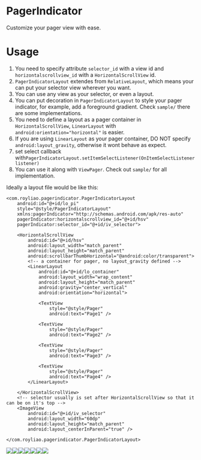 PagerIndicator
==============

Customize your pager view with ease.


Usage
==============
1. You need to specify attribute `selector_id` with a view id and `horizontalscrollview_id` with a `HorizontalScrollView` id.
2. `PagerIndicatorLayout` extendes from `RelativeLayout`, which means your can put your selector view wherever you want. 
3. You can use any view as your selector, or even a layout.
4. You can put decoration in `PagerIndicatorLayout` to style your pager indicator, for example, add a foreground gradient. Check `sample/` there are some implementations.
3. You need to define a layout as a pager container in `HorizontalScrollView`, `LinearLayout` with `android:orientation="horizontal"` is easier. 
4. If you are using `LinearLayout` as your pager container, DO NOT specify `android:layout_gravity`, otherwise it wont behave as expect.
5. set select callback with`PagerIndicatorLayout.setItemSelectListener(OnItemSelectListener listener)`
6. You can use it along with `ViewPager`. Check out `sample/` for all implementation.

Ideally a layout file would be like this:

    <com.royliao.pagerindicator.PagerIndicatorLayout
        android:id="@+id/lo_pi"
        style="@style/PagerIndicatorLayout"
        xmlns:pagerIndicator="http://schemas.android.com/apk/res-auto"
        pagerIndicator:horizontalscrollview_id="@+id/hsv"
        pagerIndicator:selector_id="@+id/iv_selector">

        <HorizontalScrollView
            android:id="@+id/hsv"
            android:layout_width="match_parent"
            android:layout_height="match_parent"
            android:scrollbarThumbHorizontal="@android:color/transparent">
            <!-- a container for pager, no layout_gravity defined -->
            <LinearLayout
                android:id="@+id/lo_container"
                android:layout_width="wrap_content"
                android:layout_height="match_parent"
                android:gravity="center_vertical"
                android:orientation="horizontal">

                <TextView
                    style="@style/Pager"
                    android:text="Page1" />

                <TextView
                    style="@style/Pager"
                    android:text="Page2" />

                <TextView
                    style="@style/Pager"
                    android:text="Page3" />

                <TextView
                    style="@style/Pager"
                    android:text="Page4" />
            </LinearLayout>

        </HorizontalScrollView>
        <!-- selector usually is set after HorizontalScrollView so that it can be on it's top -->
        <ImageView
            android:id="@+id/iv_selector"
            android:layout_width="60dp"
            android:layout_height="match_parent"
            android:layout_centerInParent="true" />

    </com.royliao.pagerindicator.PagerIndicatorLayout>


<img src ="http://www.mediafire.com/convkey/5362/6iw446wcca6hteafg.jpg" /><img src ="http://www.mediafire.com/convkey/903b/j1qt3239h28d11ffg.jpg" /><img src ="http://www.mediafire.com/convkey/dfaa/j83o6dacd1erqh9fg.jpg" /><img src ="http://www.mediafire.com/convkey/45f5/a75vmg9l3cc2p2afg.jpg" /><img src ="http://www.mediafire.com/convkey/7049/xkm7a0pns7q9vg1fg.jpg" /><img src ="http://www.mediafire.com/convkey/5789/qckb9b41ec938e9fg.jpg" /><img src ="http://www.mediafire.com/convkey/cccd/30fgz6ml1voco3zfg.jpg" />
